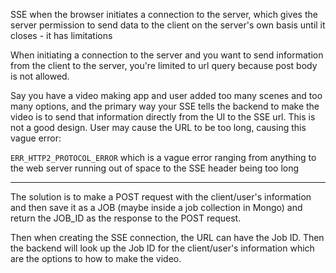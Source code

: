 SSE when the browser initiates a connection to the server, which gives the server permission to send data to the client on the server's own basis until it closes - it has limitations

When initiating a connection to the server and you want to send information from the client to the server, you're limited to url query because post body is not allowed.

Say you have a video making app and user added too many scenes and too many options, and the primary way your SSE tells the backend to make the video is to send that information directly from the UI to the SSE url. This is not a good design. User may cause the URL to be too long, causing this vague error:

`ERR_HTTP2_PROTOCOL_ERROR` which is a vague error ranging from anything to the web server running out of space to the SSE header being too long

---

The solution is to make a POST request with the client/user's information and then save it as a JOB (maybe inside a job collection in Mongo) and return the JOB_ID as the response to the POST request.

Then when creating the SSE connection, the URL can have the Job ID. Then the backend will look up the Job ID for the client/user's information which are the options to how to make the video.